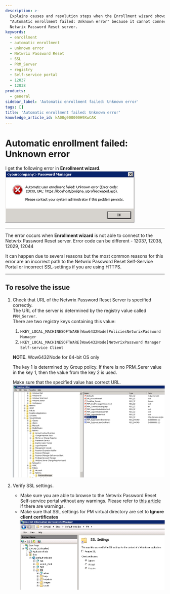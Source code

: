 ```yaml
---
description: >-
  Explains causes and resolution steps when the Enrollment wizard shows
  "Automatic enrollment failed: Unknown error" because it cannot connect to the
  Netwrix Password Reset server.
keywords:
  - enrollment
  - automatic enrollment
  - unknown error
  - Netwrix Password Reset
  - SSL
  - PRM_Server
  - registry
  - Self-service portal
  - 12037
  - 12038
products:
  - general
sidebar_label: 'Automatic enrollment failed: Unknown error'
tags: []
title: 'Automatic enrollment failed: Unknown error'
knowledge_article_id: kA00g000000H9XwCAK
---
```


# Automatic enrollment failed: Unknown error

I get the following error in **Enrollment wizard**.  
![User-added image](./images/ka04u00000116c4_0EM700000004yFv.png)

---

The error occurs when **Enrollment wizard** is not able to connect to the Netwrix Password Reset server. Error code can be different - 12037, 12038, 12029, 12044

It can happen due to several reasons but the most common reasons for this error are an incorrect path to the Netwrix Password Reset Self-Service Portal or incorrect SSL-settings if you are using HTTPS.

---

## To resolve the issue

1. Check that URL of the Netwrix Password Reset Server is specified correctly.  
   The URL of the server is determined by the registry value called `PRM_Server`.  
   There are two registry keys containing this value:
   1. `HKEY_LOCAL_MACHINESOFTWARE[Wow6432Node]PoliciesNetwrixPassword Manager`
   2. `HKEY_LOCAL_MACHINESOFTWARE[Wow6432Node]NetwrixPassword Manager Self-service Client`

   **NOTE.** Wow6432Node for 64-bit OS only

   The key 1 is determined by Group policy. If there is no PRM_Serer value in the key 1, then the value from the key 2 is used.

   Make sure that the specified value has correct URL.  
   ![User-added image](./images/ka04u00000116c4_0EM700000004yGF.png)

2. Verify SSL settings.
   - Make sure you are able to browse to the Netwrix Password Reset Self-service portal without any warnings. Please refer to [this article](https://kb.netwrix.com/610) if there are warnings.
   - Make sure that SSL settings for PM virtual directory are set to **Ignore client certificates**  
   ![User-added image](./images/ka04u00000116c4_0EM7000000050oO.png)
